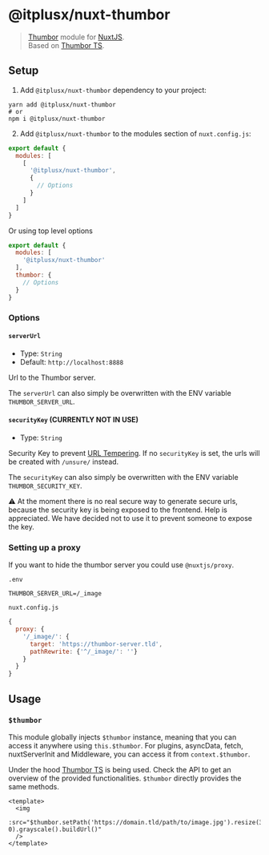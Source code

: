 # @itplusx/nuxt-thumbor

> [Thumbor](http://thumbor.org/) module for [NuxtJS](https://nuxtjs.org/).  
> Based on [Thumbor TS](https://github.com/brettm12345/thumbor-ts).  


## Setup

1. Add `@itplusx/nuxt-thumbor` dependency to your project:

```shell script
yarn add @itplusx/nuxt-thumbor
# or
npm i @itplusx/nuxt-thumbor
```

2. Add `@itplusx/nuxt-thumbor` to the modules section of `nuxt.config.js`:

```js
export default {
  modules: [
    [ 
      '@itplusx/nuxt-thumbor', 
      { 
        // Options 
      }
    ]
  ]
}
```

Or using top level options
```js
export default {
  modules: [
    '@itplusx/nuxt-thumbor'
  ],
  thumbor: {
    // Options
  }
}
```


### Options

#### `serverUrl`

- Type: `String`
- Default: `http://localhost:8888`

Url to the Thumbor server.

The `serverUrl` can also simply be overwritten with the ENV variable `THUMBOR_SERVER_URL`. 


#### `securityKey` (CURRENTLY NOT IN USE)

- Type: `String`

Security Key to prevent [URL Tempering](https://thumbor.readthedocs.io/en/latest/security.html).
If no `securityKey` is set, the urls will be created with `/unsure/` instead.

The `securityKey` can also simply be overwritten with the ENV variable `THUMBOR_SECURITY_KEY`. 

:warning: At the moment there is no real secure way to generate secure urls, because the security key is being exposed 
to the frontend. Help is appreciated. We have decided not to use it to prevent someone to expose the key.


### Setting up a proxy

If you want to hide the thumbor server you could use `@nuxtjs/proxy`.

`.env`
```
THUMBOR_SERVER_URL=/_image
```

`nuxt.config.js`
```js
{
  proxy: {
    '/_image/': {
      target: 'https://thumbor-server.tld',
      pathRewrite: {'^/_image/': ''}
    }   
  }
}
```


## Usage

### `$thumbor`

This module globally injects `$thumbor` instance, meaning that you can access it anywhere using `this.$thumbor`.
For plugins, asyncData, fetch, nuxtServerInit and Middleware, you can access it from `context.$thumbor`.

Under the hood [Thumbor TS](https://github.com/brettm12345/thumbor-ts) is being used. Check the API to get an overview
of the provided functionalities. `$thumbor` directly provides the same methods.

```vue
<template>
  <img 
    :src="$thumbor.setPath('https://domain.tld/path/to/image.jpg').resize(300, 0).grayscale().buildUrl()"
  />
</template>
```
